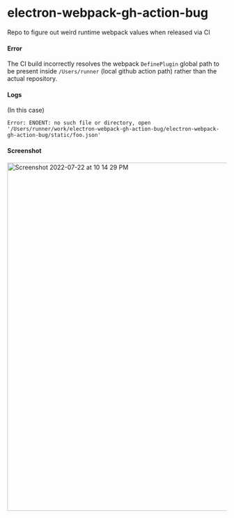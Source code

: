 # electron-webpack-gh-action-bug

Repo to figure out weird runtime webpack values when released via CI

#### Error

The CI build incorrectly resolves the webpack `DefinePlugin` global path to be present inside `/Users/runner` (local github action path) rather than the actual repository.

#### Logs

(In this case)

```
Error: ENOENT: no such file or directory, open '/Users/runner/work/electron-webpack-gh-action-bug/electron-webpack-gh-action-bug/static/foo.json'
```

#### Screenshot

<img width="797" alt="Screenshot 2022-07-22 at 10 14 29 PM" src="https://user-images.githubusercontent.com/53977614/180485891-c0fef8e7-6b62-47a0-a041-665dea1f910f.png">
